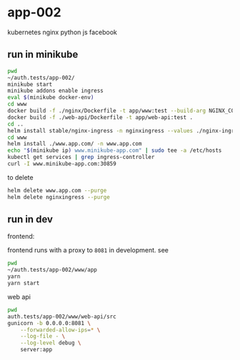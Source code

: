# app-002

kubernetes nginx python js facebook

## run in minikube

```bash
pwd
~/auth.tests/app-002/
minikube start
minikube addons enable ingress
eval $(minikube docker-env)
cd www
docker build -f ./nginx/Dockerfile -t app/www:test --build-arg NGINX_CONFIG=nginx/test.conf .
docker build -f ./web-api/Dockerfile -t app/web-api:test .
cd ..
helm install stable/nginx-ingress -n nginxingress --values ./nginx-ingress/nginx-ingress-values-dev.yaml
cd www
helm install ./www.app.com/ -n www.app.com
echo "$(minikube ip) www.minikube-app.com" | sudo tee -a /etc/hosts
kubectl get services | grep ingress-controller
curl -I www.minikube-app.com:30859
```

to delete

```bash
helm delete www.app.com --purge
helm delete nginxingress --purge
```

## run in dev

frontend:

frontend runs with a proxy to `8081` in development. see [](.www/app/package.json)

```bash
pwd
~/auth.tests/app-002/www/app
yarn
yarn start
```

web api

```bash
pwd
auth.tests/app-002/www/web-api/src
gunicorn -b 0.0.0.0:8081 \
    --forwarded-allow-ips=* \
    --log-file - \
    --log-level debug \
    server:app
```